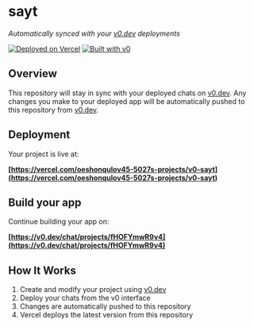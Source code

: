 # sayt

*Automatically synced with your [v0.dev](https://v0.dev) deployments*

[![Deployed on Vercel](https://img.shields.io/badge/Deployed%20on-Vercel-black?style=for-the-badge&logo=vercel)](https://vercel.com/oeshonqulov45-5027s-projects/v0-sayt)
[![Built with v0](https://img.shields.io/badge/Built%20with-v0.dev-black?style=for-the-badge)](https://v0.dev/chat/projects/fHOFYmwR9v4)

## Overview

This repository will stay in sync with your deployed chats on [v0.dev](https://v0.dev).
Any changes you make to your deployed app will be automatically pushed to this repository from [v0.dev](https://v0.dev).

## Deployment

Your project is live at:

**[https://vercel.com/oeshonqulov45-5027s-projects/v0-sayt](https://vercel.com/oeshonqulov45-5027s-projects/v0-sayt)**

## Build your app

Continue building your app on:

**[https://v0.dev/chat/projects/fHOFYmwR9v4](https://v0.dev/chat/projects/fHOFYmwR9v4)**

## How It Works

1. Create and modify your project using [v0.dev](https://v0.dev)
2. Deploy your chats from the v0 interface
3. Changes are automatically pushed to this repository
4. Vercel deploys the latest version from this repository